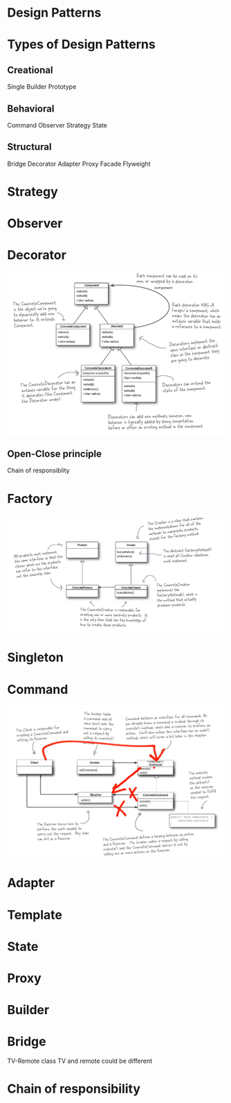 # Design Patterns

# Types of Design Patterns

## Creational

Single
Builder
Prototype

## Behavioral

Command
Observer
Strategy
State

## Structural

Bridge
Decorator
Adapter
Proxy
Facade
Flyweight

# Strategy

# Observer

# Decorator

![Design%20Patterns%204b0096bf6394460eab38f82ad6df4f82/Untitled.png](Design%20Patterns%204b0096bf6394460eab38f82ad6df4f82/Untitled.png)

## Open-Close principle

Chain of responsiblity

# Factory

![Design%20Patterns%204b0096bf6394460eab38f82ad6df4f82/Untitled%201.png](Design%20Patterns%204b0096bf6394460eab38f82ad6df4f82/Untitled%201.png)

# Singleton

# Command

![Design%20Patterns%204b0096bf6394460eab38f82ad6df4f82/Untitled%202.png](Design%20Patterns%204b0096bf6394460eab38f82ad6df4f82/Untitled%202.png)

# Adapter

# Template

# State

# Proxy

# Builder

# Bridge

TV-Remote class
TV and remote could be different

# Chain of responsibility